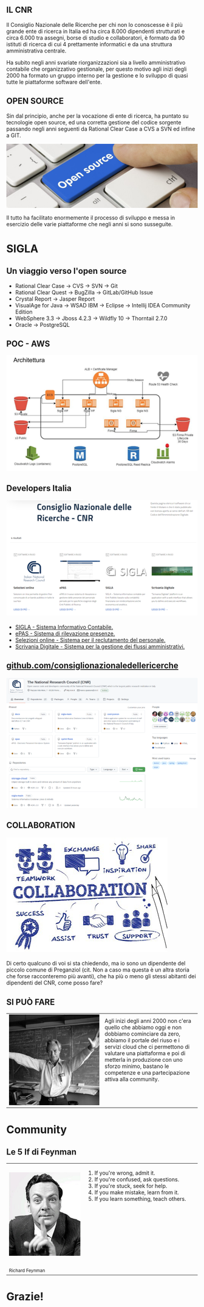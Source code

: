 <!--s-->
## IL CNR
Il Consiglio Nazionale delle Ricerche per chi non lo conoscesse è il più grande ente di ricerca in Italia ed ha circa 8.000 dipendenti strutturati e circa 6.000 tra assegni, borse di studio e collaboratori, è formato da 90 istituti di ricerca di cui 4 prettamente informatici e da una struttura amministrativa centrale.<!-- .element: class="text-justify" --> 

Ha subito negli anni svariate riorganizzazioni sia a livello amministrativo contabile che organizzativo gestionale, per questo motivo agli inizi degli 2000 ha formato un gruppo interno per la gestione e lo sviluppo di quasi tutte le piattaforme software dell'ente.<!-- .element: class="text-justify" -->

<!--s-->
## OPEN SOURCE

Sin dal principio, anche per la vocazione di ente di ricerca, ha puntato su tecnologie open source, ed una corretta gestione del codice sorgente passando negli anni seguenti da Rational Clear Case a CVS a SVN ed infine a GIT.<!-- .element: class="text-justify" --> 

![Open Source](img/open-source.jpg)

Il tutto ha facilitato enormemente il processo di sviluppo e messa in esercizio delle varie piattaforme che negli anni si sono susseguite.<!-- .element: class="text-justify" -->

<!--v-->

# SIGLA
## Un viaggio verso l'open source

* Rational Clear Case -> CVS -> SVN -> Git <!-- .element: class="fragment" data-fragment-index="0"-->
* Rational Clear Quest -> BugZilla -> GitLab/GitHub Issue <!-- .element: class="fragment" data-fragment-index="0"-->
* Crystal Report -> Jasper Report <!-- .element: class="fragment"  data-fragment-index="1"-->
* VisualAge for Java -> WSAD IBM -> Eclipse -> Intellij IDEA Community Edition <!-- .element: class="fragment" data-fragment-index="1"-->
* WebSphere 3.3 -> Jboss 4.2.3 -> Wildfly 10 -> Thorntail 2.7.0 <!-- .element: class="fragment" data-fragment-index="2"-->
* Oracle -> PostgreSQL <!-- .element: class="fragment" data-fragment-index="2"-->
<!--v-->
## POC - AWS
![Architettura](img/sigla-architettura-aws.png)

<!--s-->
## Developers Italia
#### ![Portale Riuso](img/portale-riuso.png)
* [SIGLA - Sistema Informativo Contabile.](https://developers.italia.it/it/software/cnr-consiglionazionaledellericerche-sigla-main)<!-- .element: class="fragment" data-fragment-index="0" --> 
* [ePAS - Sistema di rilevazione presenze.](https://developers.italia.it/it/software/cnr-consiglionazionaledellericerche-epas)<!-- .element: class="fragment" data-fragment-index="0" -->
* [Selezioni online - Sistema per il reclutamento del personale.](https://developers.italia.it/it/software/cnr-consiglionazionaledellericerche-cool-jconon)<!-- .element: class="fragment" data-fragment-index="1" --> 
* [Scrivania Digitale - Sistema per la gestione dei flussi amministrativi.](https://developers.italia.it/it/software/cnr-consiglionazionaledellericerche-sprint-flows)<!-- .element: class="fragment" data-fragment-index="1" -->

<!--s-->
## [github.com/consiglionazionaledellericerche](https://github.com/consiglionazionaledellericerche)

#### ![GitHub](img/github.png) <!-- .element: height="100%" -->

<!--s-->
## COLLABORATION

#### ![Collaboration](img/collaboration_lg.jpg)

Di certo qualcuno di voi si sta chiedendo, ma io sono un dipendente del piccolo comune di Preganziol (cit. Non a caso ma questa è un altra storia che forse racconteremo più avanti), che ha più  o meno gli stessi abitanti dei dipendenti del CNR, come posso fare?<!-- .element: class="text-justify" --> 

<!--v-->
## SI PUÒ FARE

<table width="100%" height="100%">
  <tr>
    <td width="50%"><img src="img/feynman-can-do.jpg" alt="Feynman" width="100%" height="100%"></td>  
    <td>
      Agli inizi degli anni 2000 non c'era quello che abbiamo oggi e non dobbiamo cominciare da zero, abbiamo il portale del riuso e i servizi cloud che ci permettono di valutare una piattaforma e poi di metterla in produzione con uno sforzo minimo, bastano le competenze e una partecipazione attiva alla community.<!-- .element: class="text-justify top" -->
      <h4>&nbsp;</h4>
    </td>
  </tr>
</table>

<!--s-->
# Community
## Le 5 If di Feynman

<table class="compact" width="100%" height="100%">
  <tr>
    <td width="40%"><img src="img/feynman.jpg" alt="Feynman" width="100%" height="100%"></td>  
    <td>
      <ol>
          <li>If you're wrong, admit it.</li><!-- .element: class="fragment text-justify" data-fragment-index="0" -->
          <li>If you're confused, ask questions.</li><!-- .element: class="fragment text-justify" data-fragment-index="0" -->
          <li>If you're stuck, seek for help.</li><!-- .element: class="fragment text-justify" data-fragment-index="1" -->
          <li>If you make mistake, learn from it.</li><!-- .element: class="fragment text-justify" data-fragment-index="1" -->
          <li>If you learn something, teach others.</li><!-- .element: class="fragment text-justify" data-fragment-index="2" -->
      </ol>
      <h4>&nbsp;</h4>
      <h4>&nbsp;</h4>
      <h4>&nbsp;</h4>
      <h4>&nbsp;</h4>
    </td>
  </tr>
  <tr><td><small>Richard Feynman</small></td><td></td></tr>
</table>
<!--s-->

# Grazie!
